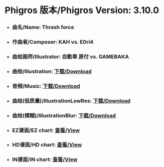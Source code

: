 
# Phigros 版本/Phigros Version:  3.10.0

- ### __曲名/Name:  Thrash force__

- ### __作曲者/Composer:  KAH vs. E0ri4__

- ### __曲绘画师/Illustrator:  自動車 原付 vs. GAMEBAKA__

- ### __曲绘/Illustration:  [下载/Download](https://github.com/Po6647A/PAR/releases/download/3.10.0/986.png)__

- ### __音频/Music:  [下载/Download](https://github.com/Po6647A/PAR/releases/download/3.10.0/1686.ogg)__

- ### __曲绘(低质量)/IllustrationLowRes:  [下载/Download](https://github.com/Po6647A/PAR/releases/download/3.10.0/1478.png)__

- ### __曲绘(模糊)/IllustrationBlur:  [下载/Download](https://github.com/Po6647A/PAR/releases/download/3.10.0/1232.png)__


- ### __EZ谱面/EZ chart:  [查看/View](./EZ.json/index.html)__

- ### __HD谱面/HD chart:  [查看/View](./HD.json/index.html)__

- ### __IN谱面/IN chart:  [查看/View](./IN.json/index.html)__
